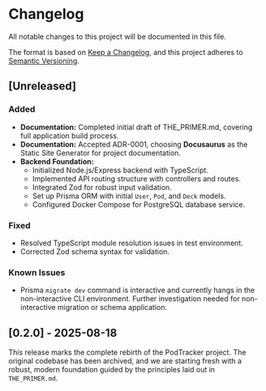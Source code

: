 # Changelog

All notable changes to this project will be documented in this file.

The format is based on [Keep a Changelog](https://keepachangelog.com/en/1.0.0/),
and this project adheres to [Semantic Versioning](https://semver.org/spec/v2.0.0.html).

## [Unreleased]

### Added
- **Documentation:** Completed initial draft of THE_PRIMER.md, covering full application build process.
- **Documentation:** Accepted ADR-0001, choosing **Docusaurus** as the Static Site Generator for project documentation.
- **Backend Foundation:**
  - Initialized Node.js/Express backend with TypeScript.
  - Implemented API routing structure with controllers and routes.
  - Integrated Zod for robust input validation.
  - Set up Prisma ORM with initial `User`, `Pod`, and `Deck` models.
  - Configured Docker Compose for PostgreSQL database service.

### Fixed
- Resolved TypeScript module resolution issues in test environment.
- Corrected Zod schema syntax for validation.

### Known Issues
- Prisma `migrate dev` command is interactive and currently hangs in the non-interactive CLI environment. Further investigation needed for non-interactive migration or schema application.

## [0.2.0] - 2025-08-18

This release marks the complete rebirth of the PodTracker project. The original codebase has been archived, and we are starting fresh with a robust, modern foundation guided by the principles laid out in `THE_PRIMER.md`.